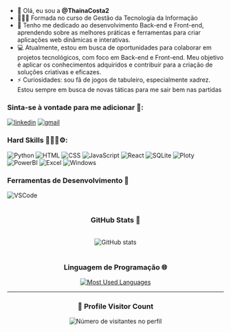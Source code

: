- 👋 Olá, eu sou a **@ThainaCosta2**
- 👩🏻‍🎓 Formada no curso de Gestão da Tecnologia da Informação
- 🌱 Tenho me dedicado ao desenvolvimento Back-end e Front-end, aprendendo sobre as melhores práticas e ferramentas para criar aplicações web dinâmicas e interativas.
- 💻 Atualmente, estou em busca de oportunidades para colaborar em projetos tecnológicos, com foco em Back-end e Front-end. Meu objetivo é aplicar os conhecimentos adquiridos e contribuir para a criação de soluções criativas e eficazes.
- ⚡ Curiosidades: sou fã de jogos de tabuleiro, especialmente xadrez. Estou sempre em busca de novas táticas para me sair bem nas partidas

### Sinta-se à vontade para me adicionar 🔗:

[![linkedin](https://img.shields.io/badge/LinkedIn-0077B5?style=for-the-badge&logo=linkedin&logoColor=white)](https://www.linkedin.com/in/thainacostaj)
[![gmail](https://img.shields.io/badge/Gmail-D14836?style=for-the-badge&logo=gmail&logoColor=white)](thainacosta11@gmail.com)

### Hard Skills 👩🏻‍💻⚙:

![Python](https://img.shields.io/badge/Python-3776AB?style=for-the-badge&logo=python&logoColor=white)
![HTML](https://img.shields.io/badge/HTML5-E34F26?style=for-the-badge&logo=html5&logoColor=white)
![CSS](https://img.shields.io/badge/CSS3-1572B6?style=for-the-badge&logo=css3&logoColor=white)
![JavaScript](https://img.shields.io/badge/JavaScript-F7DF1E?style=flat&logo=javascript&logoColor=black)
![React](https://img.shields.io/badge/React-20232A?style=for-the-badge&logo=react&logoColor=61DAFB)
![SQLite](https://img.shields.io/badge/Sqlite-003B57?style=for-the-badge&logo=sqlite&logoColor=white)
![Ploty](https://img.shields.io/badge/Plotly-239120?style=for-the-badge&logo=plotly&logoColor=white)
![PowerBI](https://img.shields.io/badge/PowerBI-F2C811?style=for-the-badge&logo=Power%20BI&logoColor=white)
![Excel](https://img.shields.io/badge/Microsoft_Excel-217346?style=for-the-badge&logo=microsoft-excel&logoColor=white)
![Windows](https://img.shields.io/badge/Windows-017AD7?style=for-the-badge&logo=windows&logoColor=white)

### Ferramentas de Desenvolvimento 🔧
![VSCode](https://img.shields.io/badge/Visual%20Studio%20Code-0078d7.svg?style=for-the-badge&logo=visual-studio-code&logoColor=white)

#

<div style="text-align: center;" align="center">
  <h3> GitHub Stats 🎯</h3>
  <br>
  <img src="https://github-readme-stats-git-masterrstaa-rickstaa.vercel.app/api?username=ThainaCosta2&hide_title=true&show_icons=true&include_all_commits=false&count_private=true&line_height=25&hide=issues&bg_color=000&title_color=FF00F6&text_color=FFF&border_radius=3&border_color=36123c&icon_color=FF00F6&theme=jolly" alt="GitHub stats">

#
<div align="center">
  <h3><b> </> Linguagem de Programação 🌐 </b></h3>
</div>

  <a href="https://github.com/ThatianeCosta/github-readme-stats">
    <img src="https://github-readme-stats-git-masterrstaa-rickstaa.vercel.app/api/top-langs/?username=ThainaCosta2&line_height=10&card_width=290&layout=compact&hide_title=false&count_private=true&langs_count=4&show_icons=true&title_color=FF00F6&hide=html,scss,less&bg_color=000&text_color=8B8B8B&border_radius=3&border_color=561760&count_private=true" alt="Most Used Languages">
  </a>

---

<div align="center">
  <h3><b>📍 Profile Visitor Count</b></h3>
</div>

<p align="center">
  <img
    src="https://profile-counter.glitch.me/thainacosta2/count.svg"
    alt="Número de visitantes no perfil"
  />
</p>

<!---
ThainaCosta2/ThainaCosta2 is a ✨ special ✨ repository because its `README.md` (this file) appears on your GitHub profile.
You can click the Preview link to take a look at your changes.
--->
